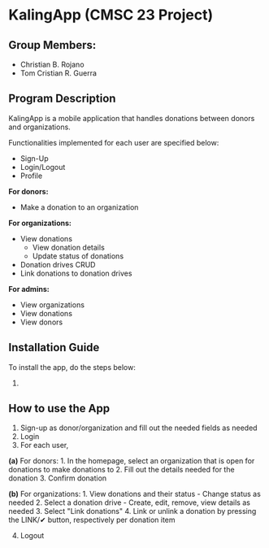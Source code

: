 # KalingApp (CMSC 23 Project)
## Group Members:
* Christian B. Rojano
* Tom Cristian R. Guerra

## Program Description
KalingApp is a mobile application that handles donations between donors and organizations.

Functionalities implemented for each user are specified below:
* Sign-Up
* Login/Logout
* Profile


**For donors:**
* Make a donation to an organization


**For organizations:**
* View donations
    - View donation details
    - Update status of donations
* Donation drives CRUD
* Link donations to donation drives


**For admins:**
* View organizations
* View donations
* View donors


## Installation Guide
To install the app, do the steps below:

1.


## How to use the App
1. Sign-up as donor/organization and fill out the needed fields as needed
2. Login
3. For each user,

**(a)** For donors:
    1. In the homepage, select an organization that is open for donations to make donations to
    2. Fill out the details needed for the donation
    3. Confirm donation

**(b)** For organizations:
    1. View donations and their status
        - Change status as needed
    2. Select a donation drive
        - Create, edit, remove, view details as needed
    3. Select "Link donations"
    4. Link or unlink a donation by pressing the LINK/✔ button, respectively per donation item
    
4. Logout
